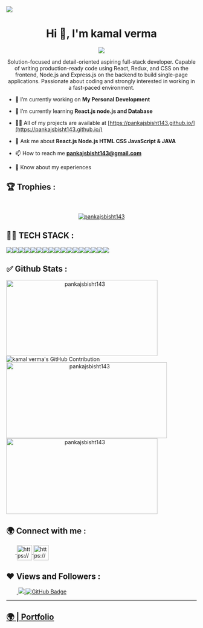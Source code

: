 <img src="https://repository-images.githubusercontent.com/588181932/e36ec678-7984-4cdd-8e4c-a3932772ff8e"/>
<h1 align="center">Hi 👋, I'm kamal verma</h1>
<p align="center">
  <img src="https://readme-typing-svg.herokuapp.com/?lines=Full%20Stack%20MERN%20Developer;&center=true&width=700&height=50">
</p>
<p align="center">Solution-focused and detail-oriented aspiring full-stack developer. Capable of writing production-ready code using React, Redux, and CSS on the frontend, Node.js and Express.js on the backend to build single-page applications. Passionate about coding and strongly interested in working in a fast-paced environment.</p>

- 🔭 I’m currently working on **My Personal Development**

- 🌱 I’m currently learning **React.js node.js and Database**

- 👨‍💻 All of my projects are available at [https://pankajsbisht143.github.io/](https://pankajsbisht143.github.io/)

- 💬 Ask me about **React.js Node.js HTML CSS JavaScript & JAVA**

- 📫 How to reach me **pankajsbisht143@gmail.com**

- 📄 Know about my experiences



## 🏆 Trophies :
<br/>
<p align="center"> <a href="https://github.com/ryo-ma/github-profile-trophy"><img src="https://github-profile-trophy.vercel.app/?username=pankajsbisht143&theme=onedark" alt="pankajsbisht143" /></a> </p>

## 👨‍💻 TECH STACK :

<div align="center" style="display: flex; flex-wrap: wrap;">
<img src="https://img.shields.io/badge/react-%2320232a.svg?style=for-the-badge&logo=react&logoColor=%2361DAFB" />
<img src="https://img.shields.io/badge/React_Router-CA4245?style=for-the-badge&logo=react-router&logoColor=white" />
<img src="https://img.shields.io/badge/redux-%23593d88.svg?style=for-the-badge&logo=redux&logoColor=white" />
<img src="https://img.shields.io/badge/chakra-%234ED1C5.svg?style=for-the-badge&logo=chakraui&logoColor=white" />
<img src="https://img.shields.io/badge/MongoDB-%234ea94b.svg?style=for-the-badge&logo=mongodb&logoColor=white" />
<img src="https://img.shields.io/badge/HTML5-E34F26?style=for-the-badge&logo=html5&logoColor=white" />
<img src="https://img.shields.io/badge/CSS3-1572B6?style=for-the-badge&logo=css3&logoColor=white" />
<img src="https://img.shields.io/badge/JavaScript-323330?style=for-the-badge&logo=javascript&logoColor=F7DF1E" />
<img src="https://img.shields.io/badge/Bootstrap-563D7C?style=for-the-badge&logo=bootstrap&logoColor=white" />
<img src="https://img.shields.io/badge/Tailwind_CSS-38B2AC?style=for-the-badge&logo=tailwind-css&logoColor=white" />
<img src="https://img.shields.io/badge/Node.js-339933?style=for-the-badge&logo=nodedotjs&logoColor=white" />
<img src="https://img.shields.io/badge/Express.js-000000?style=for-the-badge&logo=express&logoColor=white" />
<img src="https://img.shields.io/badge/java-%23ED8B00.svg?style=for-the-badge&logo=java&logoColor=white" />
<img src="https://img.shields.io/badge/npm-CB3837?style=for-the-badge&logo=npm&logoColor=white" />
<img src="https://img.shields.io/badge/GitHub-100000?style=for-the-badge&logo=github&logoColor=white" />
<img src="https://img.shields.io/badge/GIT-E44C30?style=for-the-badge&logo=git&logoColor=white" />
<img src="https://img.shields.io/badge/vite-%23646CFF.svg?style=for-the-badge&logo=vite&logoColor=white" />
</div>


## ✅ Github Stats :

<div align="center" style="display: flex; flex-wrap: wrap;">

<img width="400px" height="200px" align="center" src="https://github-readme-stats.vercel.app/api?username=pankajsbisht143&theme=radical&border_radius=2.7&show_icons=true" alt="pankajsbisht143" />

  
<img src="https://github-profile-summary-cards.vercel.app/api/cards/profile-details?username=pankajsbisht143&theme=radical&border_radius=2.7" alt="kamal verma's GitHub Contribution"/>
  

  
<img width="425px" height="200px" align="center" src="https://github-readme-streak-stats.herokuapp.com/?user=pankajsbisht143&theme=radical&date_format=M%20j%5B%2C%20Y%5D&border_radius=2.7" alt="pankajsbisht143" />
  
<img width="400px" height="200px" align="center" src="https://github-readme-stats.vercel.app/api/top-langs/?username=pankajsbisht143&theme=radical&border_radius=2.7" alt="pankajsbisht143" />
  
</div>

<h2>🌍 Connect with me :</h2>
   <p align="left">
    &nbsp;&nbsp;&nbsp;&nbsp;&nbsp;&nbsp;<a href="https://www.linkedin.com/in/bharat-shaw-4b5b76274/" target="blank">
            <img align="center"
                src="https://img.icons8.com/3d-fluency/94/linkedin.png"
                alt="https://www.linkedin.com/in/pankaj-singh-bisht-3abb4525a/" width="40px" />
        </a>
        <a href="https://github.com/pankajsbisht143" target="blank">
            <img align="center"
                src="https://img.icons8.com/3d-fluency/94/github.png"
                alt="https://github.com/pankajsbisht143" width="40px"/>
        </a>
    </p>
    <h2>❤ Views and Followers :</h2>
    &nbsp;&nbsp;&nbsp;&nbsp;&nbsp;&nbsp;&nbsp;<a href="https://github.com/pankajsbisht143/github-profile-views-counter">
        <img src="https://komarev.com/ghpvc/?username=pankajsbisht143" >
    </a>
    <a href="https://github.com/pankajsbisht143?tab=followers">
        <img src="https://img.shields.io/github/followers/pankajsbisht143?label=Followers&style=social" alt="GitHub Badge">
    </a>
    <hr />
    <h2><a href="https://pankajsbisht143.github.io/">🌍 | Portfolio </a></h2>

